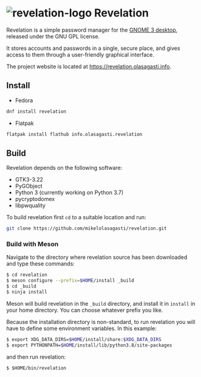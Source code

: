 # ![revelation-logo] Revelation

Revelation is a simple password manager for the [GNOME 3 desktop],
released under the GNU GPL license. 

It stores accounts and passwords in a single, secure place, and gives
access to them through a user-friendly graphical interface.

The project website is located at https://revelation.olasagasti.info.

## Install

- Fedora

```bash
dnf install revelation
```

- Flatpak

```bash
flatpak install flathub info.olasagasti.revelation
```

## Build

Revelation depends on the following software:

- GTK3-3.22
- PyGObject
- Python 3 (currently working on Python 3.7)
- pycryptodomex
- libpwquality

To build revelation first `cd` to a suitable location and run:

```bash
git clone https://github.com/mikelolasagasti/revelation.git
```

### Build with Meson

Navigate to the directory where revelation source has been downloaded
and type these commands:

```sh
$ cd revelation
$ meson configure --prefix=$HOME/install _build
$ cd _build
$ ninja install
```

Meson will build revelation in the `_build` directory, and install it in
`install` in your home directory. You can choose whatever prefix you like.

Because the installation directory is non-standard, to run revelation you
will have to define some environment variables. In this example:

```sh
$ export XDG_DATA_DIRS=$HOME/install/share:$XDG_DATA_DIRS
$ export PYTHONPATH=$HOME/install/lib/python3.8/site-packages
```

and then run revelation:
```
$ $HOME/bin/revelation
```

[revelation-logo]: data/icons/scalable/info.olasagasti.revelation.svg
[GNOME 3 desktop]: https://www.gnome.org
